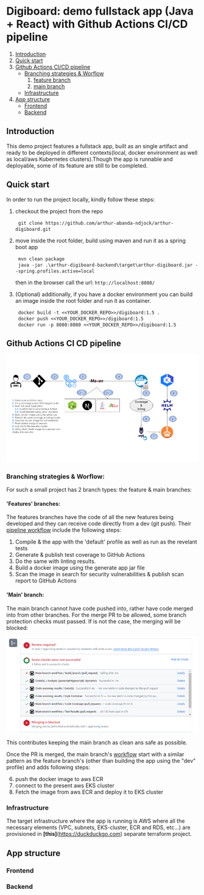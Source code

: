 # Digiboard: demo fullstack app (Java + React) with Github Actions CI/CD pipeline

1. [Introduction](#Introduction)
2. [Quick start](#quick-start)
3. [Github Actions CI/CD pipeline](#github-actions-ci-cd-pipeline)
   - [Branching strategies & Worflow](#branching-strategies--worflow)
     1. [feature branch](#features-branches)
     2. [main branch](#main-branch)
   - [Infrastructure](#infrastructure)
4. [App structure](#App-structure)
   - [Frontend](#Frontend)
   - [Backend](#Backend)

## Introduction

This demo project features a fullstack app, built as an single artifact and ready to be deployed in different contexts(local, docker environment as well as local/aws Kubernetes clusters).Though the app is runnable and deployable, some of its feature are still to be completed.

## Quick start

In order to run the project locally, kindly follow these steps:

1. checkout the project from the repo

   ```
    git clone https://github.com/arthur-abanda-ndjock/arthur-digiboard.git
   ```

2. move inside the root folder, build using maven and run it as a spring boot app

   ```
    mvn clean package
    java -jar .\arthur-digiboard-backend\target\arthur-digiboard.jar --spring.profiles.active=local
   ```

   then in the browser call the url: `http://localhost:8080/`

3. (Optional) additionally, if you have a docker environment you can build an image inside the root folder and run it as container.

   ```
    docker build -t <<YOUR_DOCKER_REPO>>/digiboard:1.5 .
    docker push <<YOUR_DOCKER_REPO>>/digiboard:1.5
    docker run -p 8080:8080 <<YOUR_DOCKER_REPO>>/digiboard:1.5
   ```

## Github Actions CI CD pipeline

![CI/CD pipeline](assets/CI_CD.png)

### Branching strategies & Worflow:

For such a small project has 2 branch types: the feature & main branches:

#### 'Features' branches:

The features branches have the code of all the new features being developed and they can receive code directly from a dev (git push). Their [pipeline workflow](.github/workflows/feature-branch.yaml) include the following steps:

1. Compile & the app with the 'default' profile as well as run as the revelant tests
2. Generate & publish test coverage to GitHub Actions
3. Do the same with linting results.
4. Build a docker image using the generate app jar file
5. Scan the image in search for security vulnerabilities & publish scan report to GitHub Actions

#### 'Main' branch:

The main branch cannot have code pushed into, rather have code merged into from other branches. For the merge PR to be allowed, some branch protection checks must passed. If is not the case, the merging will be blocked:

![Branch protection during PR](assets/branch-protections.png)

This contributes keeping the main branch as clean ans safe as possible.

Once the PR is merged, the main branch's [workflow](.github/workflows/main-branch.yaml) start with a similar pattern as the feature branch's (other than building the app using the "dev" profile) and adds following steps:

6. push the docker image to aws ECR
7. connect to the present aws EKS cluster
8. Fetch the image from aws ECR and deploy it to EKS cluster

### Infrastructure

The target infrastructure where the app is running is AWS where all the necessary elements (VPC, subnets, EKS-cluster, ECR and RDS, etc...) are provisioned in **[this]**(https://duckduckgo.com) separate terraform project.

## App structure

### Frontend

### Backend

```

```
